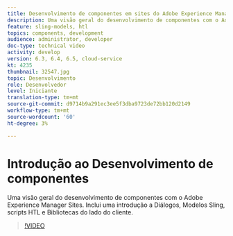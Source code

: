 ```yaml
---
title: Desenvolvimento de componentes em sites do Adobe Experience Manager
description: Uma visão geral do desenvolvimento de componentes com o Adobe Experience Manager Sites. Inclui uma introdução a Diálogos, Modelos Sling, scripts HTL e Bibliotecas do lado do cliente.
feature: sling-models, htl
topics: components, development
audience: administrator, developer
doc-type: technical video
activity: develop
version: 6.3, 6.4, 6.5, cloud-service
kt: 4235
thumbnail: 32547.jpg
topic: Desenvolvimento
role: Desenvolvedor
level: Iniciante
translation-type: tm+mt
source-git-commit: d9714b9a291ec3ee5f3dba9723de72bb120d2149
workflow-type: tm+mt
source-wordcount: '60'
ht-degree: 3%

---
```



# Introdução ao Desenvolvimento de componentes

Uma visão geral do desenvolvimento de componentes com o Adobe Experience Manager Sites. Inclui uma introdução a Diálogos, Modelos Sling, scripts HTL e Bibliotecas do lado do cliente.

>[!VIDEO](https://video.tv.adobe.com/v/32547/?quality=12&learn=on)
